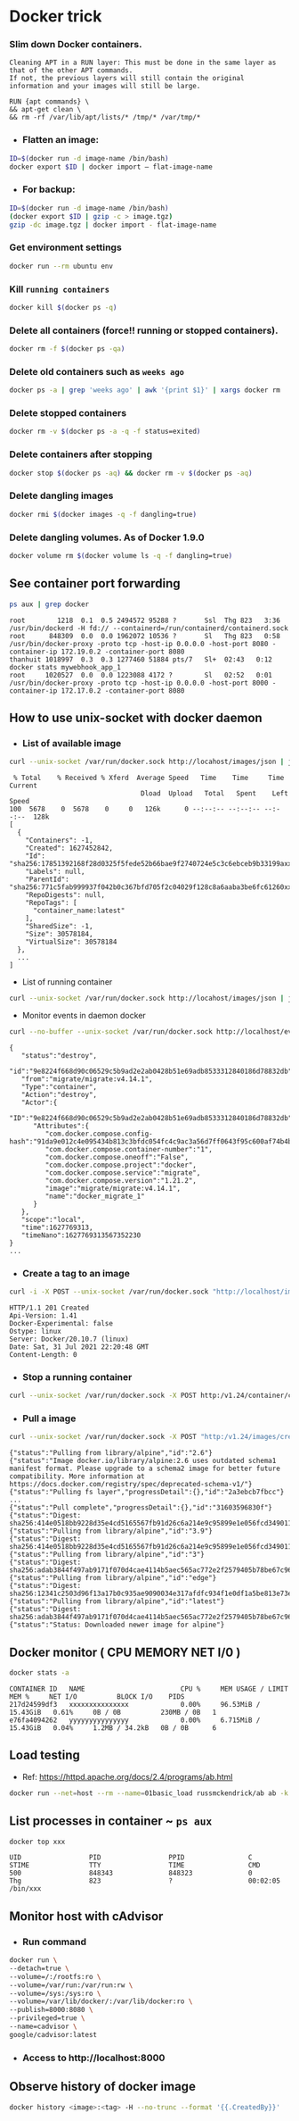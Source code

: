 # Docker trick

### Slim down Docker containers.
```text
Cleaning APT in a RUN layer: This must be done in the same layer as that of the other APT commands. 
If not, the previous layers will still contain the original information and your images will still be large.
```
```text
RUN {apt commands} \
&& apt-get clean \
&& rm -rf /var/lib/apt/lists/* /tmp/* /var/tmp/*
```
- ### Flatten an image:
```bash
ID=$(docker run -d image-name /bin/bash)
docker export $ID | docker import – flat-image-name
```
- ### For backup:
```bash
ID=$(docker run -d image-name /bin/bash)
(docker export $ID | gzip -c > image.tgz)
gzip -dc image.tgz | docker import - flat-image-name
```

### Get environment settings
```bash
docker run --rm ubuntu env
```

### Kill `running containers`
```bash
docker kill $(docker ps -q)
```

### Delete all containers (force!! running or stopped containers).
```bash
docker rm -f $(docker ps -qa)
```

### Delete old containers such as `weeks ago`
```bash
docker ps -a | grep 'weeks ago' | awk '{print $1}' | xargs docker rm
```

### Delete stopped containers
```bash
docker rm -v $(docker ps -a -q -f status=exited)
```

### Delete containers after stopping
```bash
docker stop $(docker ps -aq) && docker rm -v $(docker ps -aq)
```

### Delete dangling images
```bash
docker rmi $(docker images -q -f dangling=true)
```

### Delete dangling volumes. As of Docker 1.9.0
```bash
docker volume rm $(docker volume ls -q -f dangling=true)
```


## See container port forwarding 
```bash
ps aux | grep docker
```
```text
root        1218  0.1  0.5 2494572 95288 ?       Ssl  Thg 823   3:36 /usr/bin/dockerd -H fd:// --containerd=/run/containerd/containerd.sock
root      848309  0.0  0.0 1962072 10536 ?       Sl   Thg 823   0:58 /usr/bin/docker-proxy -proto tcp -host-ip 0.0.0.0 -host-port 8080 -container-ip 172.19.0.2 -container-port 8080
thanhuit 1018997  0.3  0.3 1277460 51884 pts/7   Sl+  02:43   0:12 docker stats mywebhook_app_1
root     1020527  0.0  0.0 1223088 4172 ?        Sl   02:52   0:01 /usr/bin/docker-proxy -proto tcp -host-ip 0.0.0.0 -host-port 8000 -container-ip 172.17.0.2 -container-port 8080
```
## How to use unix-socket with docker daemon
- ### List of available image
```bash
curl --unix-socket /var/run/docker.sock http://locahost/images/json | jq
```
```text
 % Total    % Received % Xferd  Average Speed   Time    Time     Time  Current
                                 Dload  Upload   Total   Spent    Left  Speed
100  5678    0  5678    0     0   126k      0 --:--:-- --:--:-- --:--:--  128k
[
  {
    "Containers": -1,
    "Created": 1627452842,
    "Id": "sha256:17851392168f28d0325f5fede52b66bae9f2740724e5c3c6ebceb9b33199axxx",
    "Labels": null,
    "ParentId": "sha256:771c5fab999937f042b0c367bfd705f2c04029f128c8a6aaba3be6fc61260xxx",
    "RepoDigests": null,
    "RepoTags": [
      "container_name:latest"
    ],
    "SharedSize": -1,
    "Size": 30578184,
    "VirtualSize": 30578184
  },
  ...
]
```
- List of running container
```bash
curl --unix-socket /var/run/docker.sock http://locahost/images/json | jq
```
- Monitor events in daemon docker
```bash
curl --no-buffer --unix-socket /var/run/docker.sock http://localhost/events
```
```text
{
   "status":"destroy",
   "id":"9e8224f668d90c06529c5b9ad2e2ab0428b51e69adb8533312840186d78832db",
   "from":"migrate/migrate:v4.14.1",
   "Type":"container",
   "Action":"destroy",
   "Actor":{
      "ID":"9e8224f668d90c06529c5b9ad2e2ab0428b51e69adb8533312840186d78832db",
      "Attributes":{
         "com.docker.compose.config-hash":"91da9e012c4e095434b813c3bfdc054fc4c9ac3a56d7ff0643f95c600af74b4b",
         "com.docker.compose.container-number":"1",
         "com.docker.compose.oneoff":"False",
         "com.docker.compose.project":"docker",
         "com.docker.compose.service":"migrate",
         "com.docker.compose.version":"1.21.2",
         "image":"migrate/migrate:v4.14.1",
         "name":"docker_migrate_1"
      }
   },
   "scope":"local",
   "time":1627769313,
   "timeNano":1627769313567352230
}
...
```
- ### Create a tag to an image
```bash
curl -i -X POST --unix-socket /var/run/docker.sock "http://localhost/images/17851392168f/tag?repo=custom_tag&tag=latest"
```
```text
HTTP/1.1 201 Created
Api-Version: 1.41
Docker-Experimental: false
Ostype: linux
Server: Docker/20.10.7 (linux)
Date: Sat, 31 Jul 2021 22:20:48 GMT
Content-Length: 0
```

- ### Stop a running container
```bash
curl --unix-socket /var/run/docker.sock -X POST http:/v1.24/container/container_id/stop | jq
```

- ### Pull a image
```bash
curl --unix-socket /var/run/docker.sock -X POST "http:/v1.24/images/create?fromImage=alpine"
```
```text
{"status":"Pulling from library/alpine","id":"2.6"}
{"status":"Image docker.io/library/alpine:2.6 uses outdated schema1 manifest format. Please upgrade to a schema2 image for better future compatibility. More information at https://docs.docker.com/registry/spec/deprecated-schema-v1/"}
{"status":"Pulling fs layer","progressDetail":{},"id":"2a3ebcb7fbcc"}
...
{"status":"Pull complete","progressDetail":{},"id":"31603596830f"}
{"status":"Digest: sha256:414e0518bb9228d35e4cd5165567fb91d26c6a214e9c95899e1e056fcd349011"}
{"status":"Pulling from library/alpine","id":"3.9"}
{"status":"Digest: sha256:414e0518bb9228d35e4cd5165567fb91d26c6a214e9c95899e1e056fcd349011"}
{"status":"Pulling from library/alpine","id":"3"}
{"status":"Digest: sha256:adab3844f497ab9171f070d4cae4114b5aec565ac772e2f2579405b78be67c96"}
{"status":"Pulling from library/alpine","id":"edge"}
{"status":"Digest: sha256:12341c2503d96f13a17b0c935ae9090034e317afdfc934f1e0df1a5be813e73e"}
{"status":"Pulling from library/alpine","id":"latest"}
{"status":"Digest: sha256:adab3844f497ab9171f070d4cae4114b5aec565ac772e2f2579405b78be67c96"}
{"status":"Status: Downloaded newer image for alpine"}
```

## Docker monitor ( CPU MEMORY NET I/0 )
```bash
docker stats -a
```
```text
CONTAINER ID   NAME                        CPU %     MEM USAGE / LIMIT     MEM %     NET I/O          BLOCK I/O    PIDS
217d24599df3   xxxxxxxxxxxxxxx             0.00%     96.53MiB / 15.43GiB   0.61%     0B / 0B          230MB / 0B   1
e76fa4094262   yyyyyyyyyyyyyyy             0.00%     6.715MiB / 15.43GiB   0.04%     1.2MB / 34.2kB   0B / 0B      6
```

## Load testing
- Ref: https://httpd.apache.org/docs/2.4/programs/ab.html
```bash
docker run --net=host --rm --name=01basic_load russmckendrick/ab ab -k -n 10000 -c 5 http://0.0.0.0:8080/hello
```

## List processes in container ~ `ps aux`
```bash
docker top xxx
```
```text
UID                 PID                 PPID                C                   STIME               TTY                 TIME                CMD
500                 848343              848323              0                   Thg                 823                 ?                   00:02:05 /bin/xxx
```

## Monitor host with cAdvisor
- ### Run command
```bash
docker run \
--detach=true \
--volume=/:/rootfs:ro \
--volume=/var/run:/var/run:rw \
--volume=/sys:/sys:ro \
--volume=/var/lib/docker/:/var/lib/docker:ro \
--publish=8000:8080 \
--privileged=true \
--name=cadvisor \
google/cadvisor:latest
```
- ### Access to http://localhost:8000

## Observe history of docker image
```bash
docker history <image>:<tag> -H --no-trunc --format '{{.CreatedBy}}'
```
